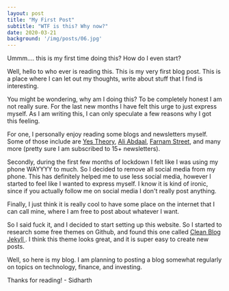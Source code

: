 ```yaml
---
layout: post
title: "My First Post"
subtitle: "WTF is this? Why now?"
date: 2020-03-21
background: '/img/posts/06.jpg'
---
```


Ummm.... this is my first time doing this? How do I even start?

Well, hello to who ever is reading this. This is my very first blog post. This is a place where I can let out my thoughts, write about stuff that I find is interesting.

You might be wondering, why am I doing this? To be completely honest I am not really sure. For the last new months I have felt this urge to just express myself. As I am writing this, I can only speculate a few reasons why I got this feeling.

For one, I personally enjoy reading some blogs and newsletters myself. Some of those include are [Yes Theory](https://yestheory.com/newsletter/), [Ali Abdaal](https://aliabdaal.com/), [Farnam Street](https://fs.blog/), and many more (pretty sure I am subscribed to 15+ newsletters).

Secondly, during the first few months of lockdown I felt like I was using my phone WAYYYY to much. So I decided to remove all social media from my phone. This has definitely helped me to use less social media, however I started to feel like I wanted to express myself. I know it is kind of ironic, since if you actually follow me on social media I don't really post anything.

Finally, I just think it is really cool to have some place on the internet that I can call mine, where I am free to post about whatever I want.

So I said fuck it, and I decided to start setting up this website. So I started to research some free themes on Github, and found this one called [Clean Blog Jekyll
](https://startbootstrap.com/theme/clean-blog-jekyll). I think this theme looks great, and it is super easy to create new posts.

Well, so here is my blog. I am planning to posting a blog somewhat regularly on topics on technology, finance, and investing.

Thanks for reading! - Sidharth
